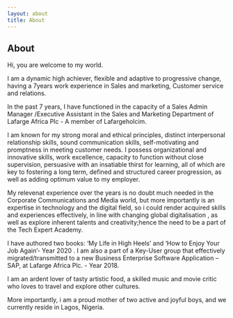 ```yaml
---
layout: about
title: About
---
```


## About

Hi, you are welcome to my world.

I am a dynamic high achiever, flexible and adaptive to progressive change, having a 7years work experience in Sales and marketing, Customer service and relations.
 
In the past 7 years, I have functioned in the capacity of a Sales Admin Manager /Executive Assistant in the Sales and Marketing Department of Lafarge Africa Plc - A member of Lafargeholcim.

I am known for my strong moral and ethical principles, distinct interpersonal relationship skills, sound communication skills, self-motivating and promptness in meeting customer needs. I possess organizational and innovative skills, work excellence, capacity to function without close supervision, persuasive with an insatiable thirst for learning, all of which are key to fostering a long term, defined and structured career progression, as well as adding optimum value to my employer.

My relevenat experience over the years is no doubt much needed in the Corporate Communications and Media world, but more importantly is an expertise in technology and the digital field, so i could render acquired skills and experiences effectively, in line with changing global digitalisation , as well as explore inherent talents and creativity;hence the need to be a part of the Tech Expert Academy. 

I have authored two books: ‘My Life in High Heels’ and ‘How to Enjoy Your Job Again’- Year 2020
.
I am also a part of a Key-User group that effectively migrated/transmitted to a new Business Enterprise Software Application – SAP, at Lafarge Africa Plc. - Year 2018.

I am an ardent lover of tasty artistic food, a skilled music and movie critic who loves to travel and explore other cultures. 

More importantly, i am a proud mother of two active and joyful boys, and we currently reside in Lagos, Nigeria.
